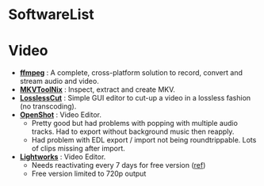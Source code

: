 # SoftwareList

# Video

- [**ffmpeg**](https://ffmpeg.org/) : A complete, cross-platform solution to record, convert and stream audio and video.
- [**MKVToolNix**](https://mkvtoolnix.download/) : Inspect, extract and create MKV.
- [**LosslessCut**](https://github.com/mifi/lossless-cut) : Simple GUI editor to cut-up a video in a lossless fashion (no transcoding).
- [**OpenShot**](https://www.openshot.org/) : Video Editor.
    - Pretty good but had problems with popping with multiple audio tracks. Had to export without background music then reapply.
    - Had problem with EDL export / import not being roundtrippable. Lots of clips missing after import.
- [**Lightworks**](https://www.lwks.com/) : Video Editor.
    - Needs reactivating every 7 days for free version ([ref](https://www.lwks.com/index.php?option=com_kunena&func=view&catid=42&id=106085&Itemid=81)) 
    - Free version limited to 720p output